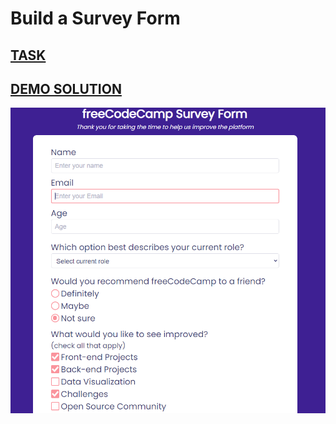 # Build a Survey Form

## [TASK](https://www.freecodecamp.org/learn/responsive-web-design/responsive-web-design-projects/build-a-survey-form)

## [DEMO SOLUTION](https://github.com/Voloshin-Sergei/FreeCodeCamp/tree/main/Responsive-Web-Design-Projects/Survey%20Form)

![DEMO](demo.png)
